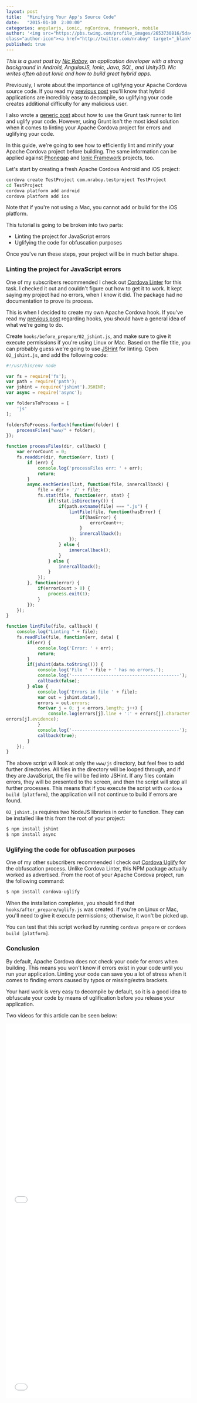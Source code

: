 ```yaml
---
layout: post
title:  "Minifying Your App's Source Code"
date:   "2015-01-10  2:00:00"
categories: angularjs, ionic, ngCordova, framework, mobile
author: '<img src="https://pbs.twimg.com/profile_images/2653730816/5da4d8fb72352c715bbaffe07e56270e_400x400.jpeg"
class="author-icon"><a href="http://twitter.com/nraboy" target="_blank">Nic Raboy</a>'
published: true
---
```


*This is a guest post by [Nic Raboy](http://blog.nraboy.com/), an application developer with a strong background in
Android, AngularJS, Ionic, Java, SQL, and Unity3D. Nic writes often about Ionic and how to build great hybrid apps.*

Previously, I wrote about the importance of uglifying your Apache Cordova source code. If you read my [previous
post](https://blog.nraboy.com/2014/11/extract-android-apk-view-source-code/) you'll know that hybrid applications are
incredibly easy to decompile, so uglifying your code creates additional difficulty for any malicious user.

I also wrote a [generic post](https://blog.nraboy.com/2014/12/use-grunt-lint-uglify-javascript-project/) about how to use
the Grunt task runner to lint and uglify your code. However, using Grunt isn't the most ideal solution when it comes to
linting your Apache Cordova project for errors and uglifying your code.

In this guide, we're going to see how to efficiently lint and minify your Apache Cordova project before building. The
same information can be applied against [Phonegap](http://phonegap.com/) and [Ionic
Framework](http://www.ionicframework.com) projects, too.

<!-- more -->

Let's start by creating a fresh Apache Cordova Android and iOS project:

```bash
cordova create TestProject com.nraboy.testproject TestProject
cd TestProject
cordova platform add android
cordova platform add ios
```

Note that if you're not using a Mac, you cannot add or build for the iOS platform.

This tutorial is going to be broken into two parts:

* Linting the project for JavaScript errors</li>
* Uglifying the code for obfuscation purposes</li>

Once you've run these steps, your project will be in much better shape.


### Linting the project for JavaScript errors

One of my subscribers recommended I check out [Cordova Linter](https://www.npmjs.com/package/cordova-linter) for this
task. I checked it out and couldn't figure out how to get it to work. It kept saying my project had no errors, when I
know it did. The package had no documentation to prove its process.

This is when I decided to create my own Apache Cordova hook. If you've read my [previous
post](https://blog.nraboy.com/2015/01/hooks-apache-cordova-mobile-applications/) regarding hooks, you should have a
general idea of what we're going to do.

Create `hooks/before_prepare/02_jshint.js`, and make sure to give it execute permissions if you're using Linux or Mac.
Based on the file title, you can probably guess we're going to use [JSHint](http://jshint.com/docs/) for linting. Open
`02_jshint.js`, and add the following code:

```javascript
#!/usr/bin/env node

var fs = require('fs');
var path = require('path');
var jshint = require('jshint').JSHINT;
var async = require('async');

var foldersToProcess = [
    'js'
];

foldersToProcess.forEach(function(folder) {
    processFiles("www/" + folder);
});

function processFiles(dir, callback) {
    var errorCount = 0;
    fs.readdir(dir, function(err, list) {
        if (err) {
            console.log('processFiles err: ' + err);
            return;
        }
        async.eachSeries(list, function(file, innercallback) {
            file = dir + '/' + file;
            fs.stat(file, function(err, stat) {
                if(!stat.isDirectory()) {
                    if(path.extname(file) === ".js") {
                        lintFile(file, function(hasError) {
                            if(hasError) {
                                errorCount++;
                            }
                            innercallback();
                        });
                    } else {
                        innercallback();
                    }
                } else {
                    innercallback();
                }
            });
        }, function(error) {
            if(errorCount > 0) {
                process.exit(1);
            }
        });
    });
}

function lintFile(file, callback) {
    console.log("Linting " + file);
    fs.readFile(file, function(err, data) {
        if(err) {
            console.log('Error: ' + err);
            return;
        }
        if(jshint(data.toString())) {
            console.log('File ' + file + ' has no errors.');
            console.log('-----------------------------------------');
            callback(false);
        } else {
            console.log('Errors in file ' + file);
            var out = jshint.data(),
            errors = out.errors;
            for(var j = 0; j < errors.length; j++) {
                console.log(errors[j].line + ':' + errors[j].character + ' -> ' + errors[j].reason + ' -> ' +
errors[j].evidence);
            }
            console.log('-----------------------------------------');
            callback(true);
        }
    });
}
```

The above script will look at only the `www/js` directory, but feel free to add further directories. All
files in the directory will be looped through, and if they are JavaScript, the file will be fed into JSHint. If any
files contain errors, they will be presented to the screen, and then the script will stop all further processes. This
means that if you execute the script with `cordova build [platform]`, the application will not continue to build if errors are found.

`02_jshint.js` requires two NodeJS libraries in order to function. They can be installed like this from the root of
your project:

``` bash
$ npm install jshint
$ npm install async
```

### Uglifying the code for obfuscation purposes

One of my other subscribers recommended I check out [Cordova Uglify](https://www.npmjs.com/package/cordova-uglify) for
the obfuscation process. Unlike Cordova Linter, this NPM package actually worked as advertised. From the root of your
Apache Cordova project, run the following command:

```bash
$ npm install cordova-uglify
```

When the installation completes, you should find that `hooks/after_prepare/uglify.js` was created. If you're on Linux
or Mac, you'll need to give it execute permissions; otherwise, it won't be picked up.

You can test that this script worked by running `cordova prepare` or `cordova build [platform]`.

### Conclusion

By default, Apache Cordova does not check your code for errors when building. This means you won't know if errors
exist in your code until you run your application. Linting your code can save you a lot of stress when it comes to
finding errors caused by typos or missing/extra brackets.

Your hard work is very easy to decompile by default, so it is a good idea to obfuscate your code by means of
uglification before you release your application.

Two videos for this article can be seen below:

<iframe width="100%" height="510" src="//www.youtube.com/embed/qQiYE6x7cFk" frameborder="0" allowfullscreen></iframe>

<iframe width="100%" height="510" src="//www.youtube.com/embed/hoy3MESySWQ" frameborder="0" allowfullscreen></iframe>

